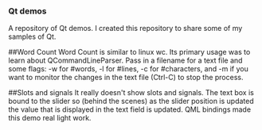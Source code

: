 ### Qt demos
A repository of Qt demos. I created this repository to share some of my samples of Qt.

##Word Count
Word Count is similar to linux wc. Its primary usage was to learn about QCommandLineParser. Pass in a filename for a text file and some flags: -w for #words, -l for #lines, -c for #characters, and -m if you want to monitor the changes in the text file (Ctrl-C) to stop the process.

##Slots and signals
It really doesn't show slots and signals. The text box is bound to the slider so (behind the scenes) as the slider position is updated the value that is displayed in the text field is updated. QML bindings made this demo real light work.


